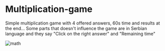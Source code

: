 # Multiplication-game

Simple multiplication game with 4 offered answers, 60s time and results at the end... Some parts that doesn't influence the game are in Serbian language and they say "Click on the right answer" and "Remaining time"

![math](https://user-images.githubusercontent.com/31318398/30494102-1b8455c2-9a47-11e7-9cbb-0bf30dd2afd9.png)
